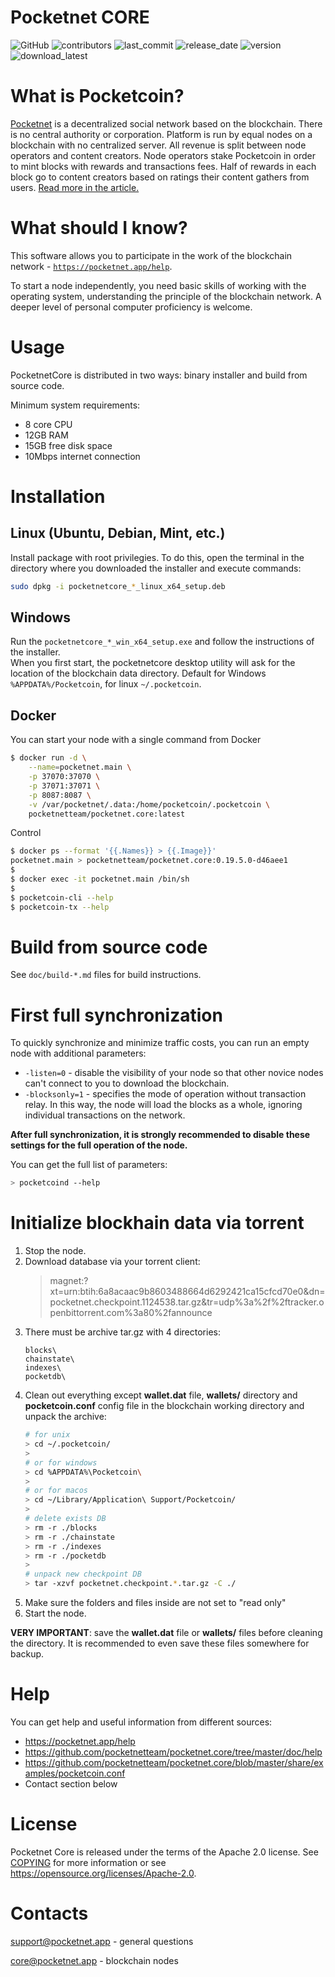 
# Pocketnet CORE
![GitHub](https://img.shields.io/github/license/pocketnetteam/pocketnet.api)
![contributors](https://img.shields.io/github/contributors/pocketnetteam/pocketnet.core)
![last_commit](https://img.shields.io/github/last-commit/pocketnetteam/pocketnet.core)
![release_date](https://img.shields.io/github/release-date/pocketnetteam/pocketnet.core)
![version](https://img.shields.io/github/v/release/pocketnetteam/pocketnet.core)
![download_latest](https://img.shields.io/github/downloads/pocketnetteam/pocketnet.core/latest/total)

# What is Pocketcoin?

[Pocketnet](https://pocketnet.app/about) is a decentralized social network based on the blockchain.
There is no central authority or corporation. Platform is run by equal
nodes on a blockchain with no centralized server. All revenue is split
between node operators and content creators. Node operators stake Pocketcoin
in order to mint blocks with rewards and transactions fees. Half of rewards
in each block go to content creators based on ratings their content gathers
from users. [Read more in the article.](https://pocketnet.app/docs/Pocketnet%20Whitepaper%20Draft%20v2.pdf)

# What should I know?
This software allows you to participate in the work of the blockchain network - [`https://pocketnet.app/help`](https://pocketnet.app/help?page=faq).

To start a node independently, you need basic skills of working with the operating system, understanding the principle of the blockchain network. A deeper level of personal computer proficiency is welcome.

# Usage
PocketnetCore is distributed in two ways: binary installer and build from source code.

Minimum system requirements:
- 8 core CPU
- 12GB RAM
- 15GB free disk space
- 10Mbps internet connection


# Installation
## Linux (Ubuntu, Debian, Mint, etc.)
Install package with root privilegies. To do this, open the terminal in the directory where you downloaded the installer and execute commands:
```sh
sudo dpkg -i pocketnetcore_*_linux_x64_setup.deb
```
## Windows
Run the `pocketnetcore_*_win_x64_setup.exe` and follow the instructions of the installer.\
When you first start, the pocketnetcore desktop utility will ask for the location of the blockchain data directory. Default for Windows `%APPDATA%/Pocketcoin`, for linux `~/.pocketcoin`.

## Docker
You can start your node with a single command from Docker
``` sh
$ docker run -d \
    --name=pocketnet.main \
    -p 37070:37070 \
    -p 37071:37071 \
    -p 8087:8087 \
    -v /var/pocketnet/.data:/home/pocketcoin/.pocketcoin \
    pocketnetteam/pocketnet.core:latest
```
Control
``` sh
$ docker ps --format '{{.Names}} > {{.Image}}'
pocketnet.main > pocketnetteam/pocketnet.core:0.19.5.0-d46aee1
$
$ docker exec -it pocketnet.main /bin/sh
$
$ pocketcoin-cli --help
$ pocketcoin-tx --help
```


# Build from source code
See `doc/build-*.md` files for build instructions.


# First full synchronization
To quickly synchronize and minimize traffic costs, you can run an empty node with additional parameters:
- `-listen=0` - disable the visibility of your node so that other novice nodes can't connect to you to download the blockchain.
- `-blocksonly=1` - specifies the mode of operation without transaction relay. In this way, the node will load the blocks as a whole, ignoring individual transactions on the network.

**After full synchronization, it is strongly recommended to disable these settings for the full operation of the node.**

You can get the full list of parameters:
```sh
> pocketcoind --help
```

# Initialize blockhain data via torrent
1. Stop the node.
2. Download database via your torrent client:
    > magnet:?xt=urn:btih:6a8acaac9b8603488664d6292421ca15cfcd70e0&dn=pocketnet.checkpoint.1124538.tar.gz&tr=udp%3a%2f%2ftracker.openbittorrent.com%3a80%2fannounce
4. There must be archive tar.gz with 4 directories:
    ```
    blocks\
    chainstate\
    indexes\
    pocketdb\
    ```
4. Clean out everything except **wallet.dat** file, **wallets/** directory and **pocketcoin.conf** config file in the blockchain working directory and unpack the archive:
    ```sh
    # for unix
    > cd ~/.pocketcoin/
    > 
    # or for windows
    > cd %APPDATA%\Pocketcoin\
    > 
    # or for macos
    > cd ~/Library/Application\ Support/Pocketcoin/
    > 
    # delete exists DB
    > rm -r ./blocks
    > rm -r ./chainstate
    > rm -r ./indexes
    > rm -r ./pocketdb
    >
    # unpack new checkpoint DB
    > tar -xzvf pocketnet.checkpoint.*.tar.gz -C ./
    ```
5. Make sure the folders and files inside are not set to "read only"
6. Start the node.

**VERY IMPORTANT**: save the **wallet.dat** file or **wallets/** files before cleaning the directory. It is recommended to even save these files somewhere for backup. 


# Help
You can get help and useful information from different sources:
- https://pocketnet.app/help
- https://github.com/pocketnetteam/pocketnet.core/tree/master/doc/help
- https://github.com/pocketnetteam/pocketnet.core/blob/master/share/examples/pocketcoin.conf
- Contact section below

# License
Pocketnet Core is released under the terms of the Apache 2.0 license. See [COPYING](COPYING) for more
information or see https://opensource.org/licenses/Apache-2.0.

# Contacts
support@pocketnet.app - general questions

core@pocketnet.app - blockchain nodes

